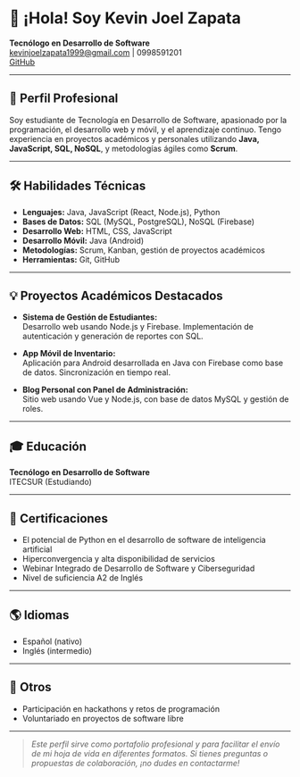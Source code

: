 # 👋 ¡Hola! Soy Kevin Joel Zapata

**Tecnólogo en Desarrollo de Software**  
[kevinjoelzapata1999@gmail.com](mailto:kevinjoelzapata1999@gmail.com) | 0998591201  
[GitHub](https://github.com/KevinJoelZ)

---

## 🚀 Perfil Profesional

Soy estudiante de Tecnología en Desarrollo de Software, apasionado por la programación, el desarrollo web y móvil, y el aprendizaje continuo. Tengo experiencia en proyectos académicos y personales utilizando **Java, JavaScript, SQL, NoSQL**, y metodologías ágiles como **Scrum**.

---

## 🛠️ Habilidades Técnicas

- **Lenguajes:** Java, JavaScript (React, Node.js), Python
- **Bases de Datos:** SQL (MySQL, PostgreSQL), NoSQL (Firebase)
- **Desarrollo Web:** HTML, CSS, JavaScript
- **Desarrollo Móvil:** Java (Android)
- **Metodologías:** Scrum, Kanban, gestión de proyectos académicos
- **Herramientas:** Git, GitHub

---

## 💡 Proyectos Académicos Destacados

- **Sistema de Gestión de Estudiantes:**  
  Desarrollo web usando Node.js y Firebase. Implementación de autenticación y generación de reportes con SQL.

- **App Móvil de Inventario:**  
  Aplicación para Android desarrollada en Java con Firebase como base de datos. Sincronización en tiempo real.

- **Blog Personal con Panel de Administración:**  
  Sitio web usando Vue y Node.js, con base de datos MySQL y gestión de roles.

---

## 🎓 Educación

**Tecnólogo en Desarrollo de Software**  
ITECSUR (Estudiando)

---

## 📜 Certificaciones

- El potencial de Python en el desarrollo de software de inteligencia artificial
- Hiperconvergencia y alta disponibilidad de servicios
- Webinar Integrado de Desarrollo de Software y Ciberseguridad
- Nivel de suficiencia A2 de Inglés

---

## 🌎 Idiomas

- Español (nativo)
- Inglés (intermedio)

---

## 🤝 Otros

- Participación en hackathons y retos de programación
- Voluntariado en proyectos de software libre

---

> *Este perfil sirve como portafolio profesional y para facilitar el envío de mi hoja de vida en diferentes formatos. Si tienes preguntas o propuestas de colaboración, ¡no dudes en contactarme!*

